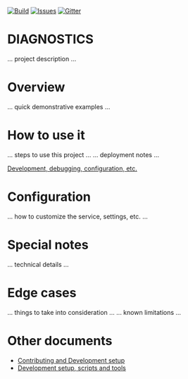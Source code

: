 [![Build][build-badge]][build-url]
[![Issues][issues-badge]][issues-url]
[![Gitter][gitter-badge]][gitter-url]

DIAGNOSTICS
=================

... project description ...

Overview
========

... quick demonstrative examples ...

How to use it
=============

... steps to use this project ...
... deployment notes ...

[Development, debugging, configuration, etc.](DEVELOPMENT.md)

Configuration
=============

... how to customize the service, settings, etc. ...

Special notes
=============

... technical details ...

Edge cases
==========

... things to take into consideration ...
... known limitations ...

Other documents
===============

* [Contributing and Development setup](CONTRIBUTING.md)
* [Development setup, scripts and tools](DEVELOPMENT.md)

[build-badge]: https://img.shields.io/travis/Azure/diagnostics-dotnet.svg
[build-url]: https://travis-ci.org/Azure/diagnostics-dotnet
[issues-badge]: https://img.shields.io/github/issues/azure/diagnostics-dotnet.svg
[issues-url]: https://github.com/azure/diagnostics-dotnet/issues
[gitter-badge]: https://img.shields.io/gitter/room/azure/iot-solutions.js.svg
[gitter-url]: https://gitter.im/azure/iot-solutions
